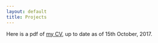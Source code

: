 ```yaml
---
layout: default
title: Projects 
---
```


Here is a pdf of [my CV](/docs/Siddharth%20Dinesh%20SE%2010_17_2017.pdf), up to date as of 15th October, 2017.  
